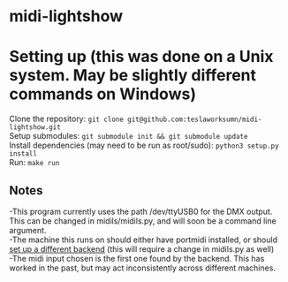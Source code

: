 # midi-lightshow

# Setting up (this was done on a Unix system. May be slightly different commands on Windows)  
Clone the repository: `git clone git@github.com:teslaworksumn/midi-lightshow.git`  
Setup submodules: `git submodule init && git submodule update`  
Install dependencies (may need to be run as root/sudo): `python3 setup.py install`  
Run: `make run`

## Notes
-This program currently uses the path /dev/ttyUSB0 for the DMX output. This can be changed in midils/midils.py, and will soon be a command line argument.  
-The machine this runs on should either have portmidi installed, or should [set up a different backend](https://mido.readthedocs.io/en/latest/backends.html) (this will require a change in midils.py as well)  
-The midi input chosen is the first one found by the backend. This has worked in the past, but may act inconsistently across different machines.  
